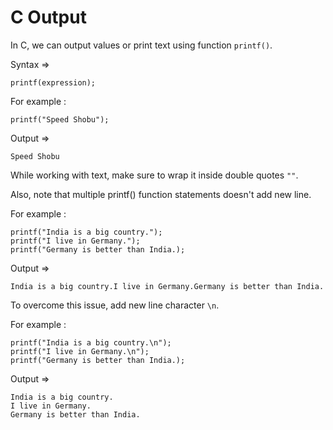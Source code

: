 # C Output

In C, we can output values or print text using function `printf()`.

Syntax =>

    printf(expression);

For example :

    printf("Speed Shobu");

  Output =>

    Speed Shobu

While working with text, make sure to wrap it inside double quotes `""`.

Also, note that multiple printf() function statements doesn't add new line.

For example :

    printf("India is a big country.");
    printf("I live in Germany.");
    printf("Germany is better than India.);

  Output =>

    India is a big country.I live in Germany.Germany is better than India.

To overcome this issue, add new line character `\n`.

For example :

    printf("India is a big country.\n");
    printf("I live in Germany.\n");
    printf("Germany is better than India.);

  Output =>

    India is a big country.
    I live in Germany.
    Germany is better than India.
